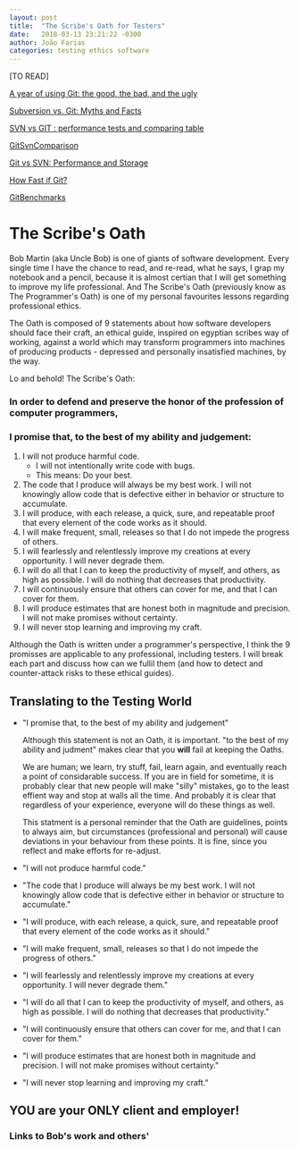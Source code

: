 ```yaml
---
layout: post
title:  "The Scribe's Oath for Testers"
date:   2018-03-13 23:21:22 -0300
author: João Farias
categories: testing ethics software
---
```


[TO READ]

[A year of using Git: the good, the bad, and the ugly](http://www.ikriv.com/blog/?p=1905)

[Subversion vs. Git: Myths and Facts](https://svnvsgit.com/)

[SVN vs GIT : performance tests and comparing table](http://bokov.net/weblog/project-managment/comparing-svn-vs-git-in-performance-test/)

[GitSvnComparison](https://git.wiki.kernel.org/index.php/GitSvnComparison)

[Git vs SVN: Performance and Storage](https://stackoverflow.com/questions/14095478/git-vs-svn-performance-and-storage)

[How Fast if Git?](https://gist.github.com/emanuelez/1758346)

[GitBenchmarks](https://git.wiki.kernel.org/index.php/GitBenchmarks#Clone_and_pull_benchmark_of_Git_and_Mercurial_for_Google_Code)

# The Scribe's Oath

Bob Martin (aka Uncle Bob) is one of giants of software development. Every single time I have the chance to read, and re-read, what he says, I grap my notebook and a pencil, because it is almost certian that I will get something to improve my life professional. And The Scribe's Oath (previously know as The Programmer's Oath) is one of my personal favourites lessons regarding professional ethics.

The Oath is composed of 9 statements about how software developers should face their craft, an ethical guide, inspired on egyptian scribes way of working, against a world which may transform programmers into machines of producing products - depressed and personally insatisfied machines, by the way.

Lo and behold! The Scribe's Oath:

### **In order to defend and preserve the honor of the profession of computer programmers,** 
### **I promise that, to the best of my ability and judgement:** 

1. I will not produce harmful code.
      - I will not intentionally write code with bugs.
      - This means: Do your best.
2. The code that I produce will always be my best work. I will not knowingly allow code that is defective either in behavior or structure to accumulate.
3. I will produce, with each release, a quick, sure, and repeatable proof that every element of the code works as it should.
4. I will make frequent, small, releases so that I do not impede the progress of others.
5. I will fearlessly and relentlessly improve my creations at every opportunity. I will never degrade them.
6. I will do all that I can to keep the productivity of myself, and others, as high as possible. I will do nothing that decreases that productivity.
7. I will continuously ensure that others can cover for me, and that I can cover for them.
8. I will produce estimates that are honest both in magnitude and precision. I will not make promises without certainty.
9. I will never stop learning and improving my craft.

Although the Oath is written under a programmer's perspective, I think the 9 promisses are applicable to any professional, including testers. I will break each part and discuss how can we fullil them (and how to detect and counter-attack risks to these ethical guides).

## Translating to the Testing World

* "I promise that, to the best of my ability and judgement"
   
   Although this statement is not an Oath, it is important. "to the best of my ability and judment" makes clear that you **will** fail at keeping the Oaths. 
   
   We are human; we learn, try stuff, fail, learn again, and eventually reach a point of considarable success. If you are in field for sometime, it is probably clear that new people will make "silly" mistakes, go to the least effient way and stop at walls all the time. And probably it is clear that regardless of your experience, everyone will do these things as well.

   This statment is a personal reminder that the Oath are guidelines, points to always aim, but circumstances (professional and personal) will cause deviations in your behaviour from these points. It is fine, since you reflect and make efforts for re-adjust.

* "I will not produce harmful code."

* "The code that I produce will always be my best work. I will not knowingly allow code that is defective either in behavior or structure to accumulate."

* "I will produce, with each release, a quick, sure, and repeatable proof that every element of the code works as it should."

* "I will make frequent, small, releases so that I do not impede the progress of others."

* "I will fearlessly and relentlessly improve my creations at every opportunity. I will never degrade them."

* "I will do all that I can to keep the productivity of myself, and others, as high as possible. I will do nothing that decreases that productivity."

* "I will continuously ensure that others can cover for me, and that I can cover for them."

* "I will produce estimates that are honest both in magnitude and precision. I will not make promises without certainty."

* "I will never stop learning and improving my craft."

## YOU are your ONLY client and employer!

### Links to Bob's work and others'
